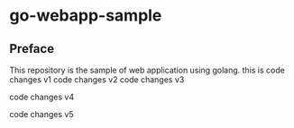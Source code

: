 # go-webapp-sample



## Preface
This repository is the sample of web application using golang.
this is code changes v1
code changes v2
code changes v3

code changes v4

code changes v5
